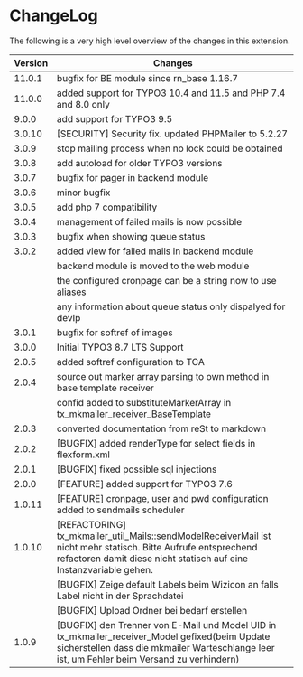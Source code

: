 ChangeLog
=========

The following is a very high level overview of the changes in this extension.

| Version | Changes                                                                                                                                                                                          |
|---------|--------------------------------------------------------------------------------------------------------------------------------------------------------------------------------------------------|
| 11.0.1  | bugfix for BE module since rn_base 1.16.7                                                                                                                                                        |
| 11.0.0  | added support for TYPO3 10.4 and 11.5 and PHP 7.4 and 8.0 only                                                                                                                                   |
| 9.0.0   | add support for TYPO3 9.5                                                                                                                                                                        |
| 3.0.10  | [SECURITY] Security fix. updated PHPMailer to 5.2.27                                                                                                                                             |
| 3.0.9   | stop mailing process when no lock could be obtained                                                                                                                                              |
| 3.0.8   | add autoload for older TYPO3 versions                                                                                                                                                            |
| 3.0.7   | bugfix for pager in backend module                                                                                                                                                               |
| 3.0.6   | minor bugfix                                                                                                                                                                                     |
| 3.0.5   | add php 7 compatibility                                                                                                                                                                          |
| 3.0.4   | management of failed mails is now possible                                                                                                                                                       |
| 3.0.3   | bugfix when showing queue status                                                                                                                                                                 |
| 3.0.2   | added view for failed mails in backend module                                                                                                                                                    |
|         | backend module is moved to the web module                                                                                                                                                        |
|         | the configured cronpage can be a string now to use aliases                                                                                                                                       |
|         | any information about queue status only dispalyed for devIp                                                                                                                                      |
| 3.0.1   | bugfix for softref of images                                                                                                                                                                     |
| 3.0.0   | Initial TYPO3 8.7 LTS Support                                                                                                                                                                    |
| 2.0.5   | added softref configuration to TCA                                                                                                                                                               |
| 2.0.4   | source out marker array parsing to own method in base template receiver                                                                                                                          |
|         | confid added to substituteMarkerArray in tx_mkmailer_receiver_BaseTemplate                                                                                                                       |
| 2.0.3   | converted documentation from reSt to markdown                                                                                                                                                    |
| 2.0.2   | [BUGFIX] added renderType for select fields in flexform.xml                                                                                                                                      |
| 2.0.1   | [BUGFIX] fixed possible sql injections                                                                                                                                                           |
| 2.0.0   | [FEATURE] added support for TYPO3 7.6                                                                                                                                                            |
| 1.0.11  | [FEATURE] cronpage, user and pwd configuration added to sendmails scheduler                                                                                                                      |
| 1.0.10  | [REFACTORING] tx\_mkmailer\_util\_Mails::sendModelReceiverMail ist nicht mehr statisch. Bitte Aufrufe entsprechend refactoren damit diese nicht statisch auf eine Instanzvariable gehen.         |
|         | [BUGFIX] Zeige default Labels beim Wizicon an falls Label nicht in der Sprachdatei                                                                                                               |
|         | [BUGFIX] Upload Ordner bei bedarf erstellen                                                                                                                                                      |
| 1.0.9   | [BUGFIX] den Trenner von E-Mail und Model UID in tx\_mkmailer\_receiver\_Model gefixed(beim Update sicherstellen dass die mkmailer Warteschlange leer ist, um Fehler beim Versand zu verhindern) |


